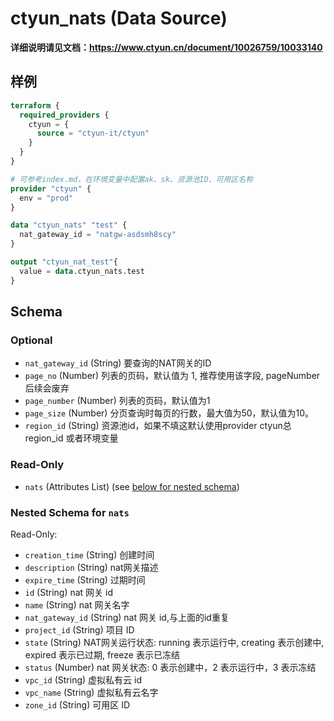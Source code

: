 # ctyun_nats (Data Source)
**详细说明请见文档：https://www.ctyun.cn/document/10026759/10033140**



## 样例

```terraform
terraform {
  required_providers {
    ctyun = {
      source = "ctyun-it/ctyun"
    }
  }
}

# 可参考index.md，在环境变量中配置ak、sk、资源池ID、可用区名称
provider "ctyun" {
  env = "prod"
}

data "ctyun_nats" "test" {
  nat_gateway_id = "natgw-asdsmh8scy"
}

output "ctyun_nat_test"{
  value = data.ctyun_nats.test
}
```

<!-- schema generated by tfplugindocs -->
## Schema

### Optional

- `nat_gateway_id` (String) 要查询的NAT网关的ID
- `page_no` (Number) 列表的页码，默认值为 1, 推荐使用该字段, pageNumber 后续会废弃
- `page_number` (Number) 列表的页码，默认值为1
- `page_size` (Number) 分页查询时每页的行数，最大值为50，默认值为10。
- `region_id` (String) 资源池id，如果不填这默认使用provider ctyun总region_id 或者环境变量

### Read-Only

- `nats` (Attributes List) (see [below for nested schema](#nestedatt--nats))

<a id="nestedatt--nats"></a>
### Nested Schema for `nats`

Read-Only:

- `creation_time` (String) 创建时间
- `description` (String) nat网关描述
- `expire_time` (String) 过期时间
- `id` (String) nat 网关 id
- `name` (String) nat 网关名字
- `nat_gateway_id` (String) nat 网关 id,与上面的id重复
- `project_id` (String) 项目 ID
- `state` (String) NAT网关运行状态: running 表示运行中, creating 表示创建中, expired 表示已过期, freeze 表示已冻结
- `status` (Number) nat 网关状态: 0 表示创建中，2 表示运行中，3 表示冻结
- `vpc_id` (String) 虚拟私有云 id
- `vpc_name` (String) 虚拟私有云名字
- `zone_id` (String) 可用区 ID